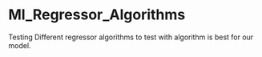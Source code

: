 # Ml_Regressor_Algorithms
Testing Different regressor algorithms to test with algorithm is best for our model.
